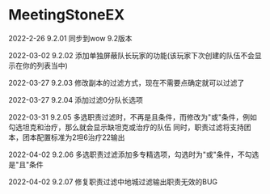 # MeetingStoneEX
2022-2-26  9.2.01
同步到wow 9.2版本

2022-03-02 9.2.02
添加单独屏蔽队长玩家的功能(该玩家下次创建的队伍不会显示在你的列表当中)

2022-03-27 9.2.03
修改副本的过滤方式，现在不需要点确定就可以过滤了

2022-03-27 9.2.04
添加过滤0分队长选项

2022-03-31 9.2.05
多选职责过滤时，不再是且条件，而修改为"或"条件，例如勾选坦克和治疗，那么就会显示缺坦克或治疗的队伍
同时，职责过滤将支持团本，团本配置标准为2坦6治疗22输出

2022-04-02 9.2.06
多选职责过滤添加多专精选项，勾选时为"或"条件，不勾选是"且"条件

2022-04-02 9.2.07
修复职责过滤中地城过滤输出职责无效的BUG